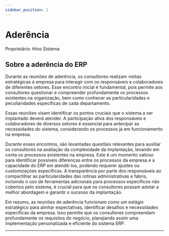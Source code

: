 ```yaml
---
sidebar_position: 1
---
```


# Aderência

Proprietário: Hino Sistema

## Sobre a aderência do ERP

Durante as reuniões de aderência, os consultores realizam visitas estratégicas à empresa para interagir com os responsáveis e colaboradores de diferentes setores. Esse encontro inicial é fundamental, pois permite aos consultores questionar e compreender profundamente os processos existentes na organização, bem como conhecer as particularidades e peculiaridades específicas de cada departamento.

Essas reuniões visam identificar os pontos cruciais que o sistema a ser implantado deverá atender. A participação ativa dos responsáveis e colaboradores de diversos setores é essencial para antecipar as necessidades do sistema, considerando os processos já em funcionamento na empresa.

Durante esses encontros, são levantadas questões relevantes para auxiliar os consultores na avaliação da complexidade da implantação, levando em conta os processos existentes na empresa. Este é um momento valioso para identificar possíveis diferenças entre os processos da empresa e a capacidade do ERP em atendê-los, podendo requerer ajustes ou customizações específicas. A transparência por parte dos responsáveis ao compartilhar as particularidades das rotinas administrativas e fabris, incluindo o uso de ferramentas adicionais para processos específicos não cobertos pelo sistema, é crucial para que os consultores possam adotar a melhor abordagem e garantir o sucesso da implantação.

Em resumo, as reuniões de aderência funcionam como um estágio estratégico para alinhar expectativas, identificar desafios e necessidades específicas da empresa. Isso permite que os consultores compreendam profundamente os requisitos do negócio, planejando assim uma implementação personalizada e eficiente do sistema ERP.

---